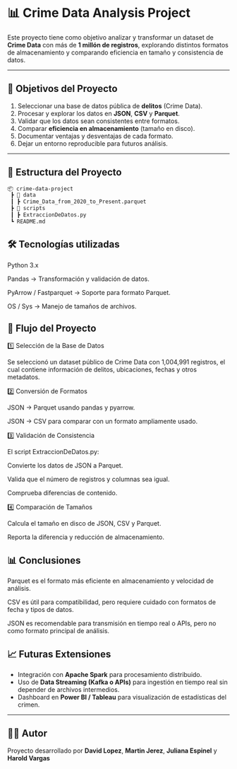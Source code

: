 # 📊 Crime Data Analysis Project

Este proyecto tiene como objetivo analizar y transformar un dataset de **Crime Data** con más de **1 millón de registros**, explorando distintos formatos de almacenamiento y comparando eficiencia en tamaño y consistencia de datos.  

---

## 📌 Objetivos del Proyecto
1. Seleccionar una base de datos pública de **delitos** (Crime Data).
2. Procesar y explorar los datos en **JSON**, **CSV** y **Parquet**.
3. Validar que los datos sean consistentes entre formatos.
4. Comparar **eficiencia en almacenamiento** (tamaño en disco).
5. Documentar ventajas y desventajas de cada formato.
6. Dejar un entorno reproducible para futuros análisis.

---
## 📂 Estructura del Proyecto
```bash
📦 crime-data-project
 ┣ 📂 data
 ┃ ┣ Crime_Data_from_2020_to_Present.parquet
 ┣ 📂 scripts
 ┃ ┣ ExtraccionDeDatos.py
 ┗ README.md
```

## 🛠️ Tecnologías utilizadas

Python 3.x

Pandas → Transformación y validación de datos.

PyArrow / Fastparquet → Soporte para formato Parquet.

OS / Sys → Manejo de tamaños de archivos.

## 🚀 Flujo del Proyecto
1️⃣ Selección de la Base de Datos

Se seleccionó un dataset público de Crime Data con 1,004,991 registros, el cual contiene información de delitos, ubicaciones, fechas y otros metadatos.

2️⃣ Conversión de Formatos

JSON → Parquet usando pandas y pyarrow.

JSON → CSV para comparar con un formato ampliamente usado.

3️⃣ Validación de Consistencia

El script ExtraccionDeDatos.py:

Convierte los datos de JSON a Parquet.

Valida que el número de registros y columnas sea igual.

Comprueba diferencias de contenido.

4️⃣ Comparación de Tamaños

Calcula el tamaño en disco de JSON, CSV y Parquet.

Reporta la diferencia y reducción de almacenamiento.

## 📊 Conclusiones

Parquet es el formato más eficiente en almacenamiento y velocidad de análisis.

CSV es útil para compatibilidad, pero requiere cuidado con formatos de fecha y tipos de datos.

JSON es recomendable para transmisión en tiempo real o APIs, pero no como formato principal de análisis.


## 📈 Futuras Extensiones

- Integración con **Apache Spark** para procesamiento distribuido.  
- Uso de **Data Streaming (Kafka o APIs)** para ingestión en tiempo real sin depender de archivos intermedios.  
- Dashboard en **Power BI / Tableau** para visualización de estadísticas del crimen.  

---

## 👨‍💻 Autor

Proyecto desarrollado por **David Lopez**, **Martin Jerez**, **Juliana Espinel** y **Harold Vargas** 
